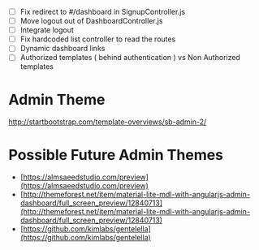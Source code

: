 * [ ] Fix redirect to #/dashboard in SignupController.js
* [ ] Move logout out of DashboardController.js
* [ ] Integrate logout
* [ ] Fix hardcoded list controller to read the routes
* [ ] Dynamic dashboard links
* [ ] Authorized templates ( behind authentication ) vs Non Authorized templates

Admin Theme
===
http://startbootstrap.com/template-overviews/sb-admin-2/

Possible Future Admin Themes
===

* [https://almsaeedstudio.com/preview](https://almsaeedstudio.com/preview)
* [http://themeforest.net/item/material-lite-mdl-with-angularjs-admin-dashboard/full_screen_preview/12840713](http://themeforest.net/item/material-lite-mdl-with-angularjs-admin-dashboard/full_screen_preview/12840713)
* [https://github.com/kimlabs/gentelella](https://github.com/kimlabs/gentelella)
